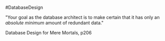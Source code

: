 #DatabaseDesign

"Your goal as the database architect is to make certain that it has only an *absolute minimum* amount of redundant data."

Database Design for Mere Mortals, p206